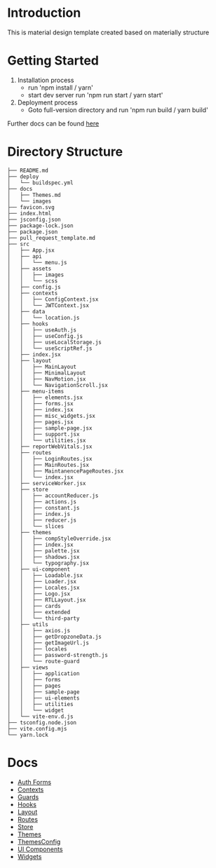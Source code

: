 # Introduction

This is material design template created based on materially structure

# Getting Started

1. Installation process
   - run 'npm install / yarn'
   - start dev server run 'npm run start / yarn start'
2. Deployment process
   - Goto full-version directory and run 'npm run build / yarn build'

Further docs can be found [here](/docs/)

# Directory Structure

```
├── README.md
├── deploy
│   └── buildspec.yml
├── docs
│   ├── Themes.md
│   └── images
├── favicon.svg
├── index.html
├── jsconfig.json
├── package-lock.json
├── package.json
├── pull_request_template.md
├── src
│   ├── App.jsx
│   ├── api
│   │   └── menu.js
│   ├── assets
│   │   ├── images
│   │   └── scss
│   ├── config.js
│   ├── contexts
│   │   ├── ConfigContext.jsx
│   │   └── JWTContext.jsx
│   ├── data
│   │   └── location.js
│   ├── hooks
│   │   ├── useAuth.js
│   │   ├── useConfig.js
│   │   ├── useLocalStorage.js
│   │   └── useScriptRef.js
│   ├── index.jsx
│   ├── layout
│   │   ├── MainLayout
│   │   ├── MinimalLayout
│   │   ├── NavMotion.jsx
│   │   └── NavigationScroll.jsx
│   ├── menu-items
│   │   ├── elements.jsx
│   │   ├── forms.jsx
│   │   ├── index.jsx
│   │   ├── misc_widgets.jsx
│   │   ├── pages.jsx
│   │   ├── sample-page.jsx
│   │   ├── support.jsx
│   │   └── utilities.jsx
│   ├── reportWebVitals.jsx
│   ├── routes
│   │   ├── LoginRoutes.jsx
│   │   ├── MainRoutes.jsx
│   │   ├── MaintanencePageRoutes.jsx
│   │   └── index.jsx
│   ├── serviceWorker.jsx
│   ├── store
│   │   ├── accountReducer.js
│   │   ├── actions.js
│   │   ├── constant.js
│   │   ├── index.js
│   │   ├── reducer.js
│   │   └── slices
│   ├── themes
│   │   ├── compStyleOverride.jsx
│   │   ├── index.jsx
│   │   ├── palette.jsx
│   │   ├── shadows.jsx
│   │   └── typography.jsx
│   ├── ui-component
│   │   ├── Loadable.jsx
│   │   ├── Loader.jsx
│   │   ├── Locales.jsx
│   │   ├── Logo.jsx
│   │   ├── RTLLayout.jsx
│   │   ├── cards
│   │   ├── extended
│   │   └── third-party
│   ├── utils
│   │   ├── axios.js
│   │   ├── getDropzoneData.js
│   │   ├── getImageUrl.js
│   │   ├── locales
│   │   ├── password-strength.js
│   │   └── route-guard
│   ├── views
│   │   ├── application
│   │   ├── forms
│   │   ├── pages
│   │   ├── sample-page
│   │   ├── ui-elements
│   │   ├── utilities
│   │   └── widget
│   └── vite-env.d.js
├── tsconfig.node.json
├── vite.config.mjs
└── yarn.lock
```


# Docs

- [Auth Forms](./docs/Auth%20Forms.md)
- [Contexts](./docs/Contexts.md)
- [Guards](./docs/Guards.md)
- [Hooks](./docs/Hooks.md)
- [Layout](./docs/Layout.md)
- [Routes](./docs/Routes.md)
- [Store](./docs/StoreDocs.md)
- [Themes](./docs/Themes.md)
- [ThemesConfig](./docs/ThemesConfig.md)
- [UI Components](./docs/UI%20Components.md)
- [Widgets](./docs/Widgets.md)
